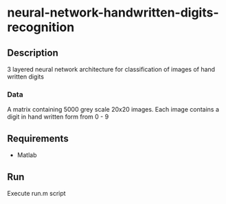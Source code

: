 # neural-network-handwritten-digits-recognition

## Description
3 layered neural network architecture for classification of images of hand written digits 

### Data
A matrix containing 5000 grey scale 20x20 images. Each image contains a digit in hand written form from 0 - 9

## Requirements
- Matlab

## Run
Execute run.m script 
